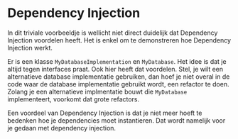 # Dependency Injection

In dit triviale voorbeeldje is wellicht niet direct
duidelijk dat Dependency Injection voordelen heeft.
Het is enkel om te demonstreren hoe Dependency Injection
werkt.

Er is een klasse `MyDatabaseImplementation` en 
`MyDatabase`. Het idee is dat je altijd
tegen interfaces praat. Ook hier heeft dat voordelen.
Stel, je wilt een alternatieve database implementatie
gebruiken, dan hoef je niet overal in de code waar
de database implementatie gebruikt wordt, een refactor
te doen. Zolang je een alternatieve implmentatie bouwt
die `MyDatabase` implementeert, voorkomt dat grote
refactors.

Een voordeel van Dependency Injection is dat je niet
meer hoeft te bedenken hoe je dependencies moet
instantieren. Dat wordt namelijk voor je gedaan met
dependency injection.